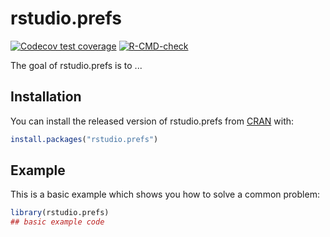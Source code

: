 # rstudio.prefs

<!-- badges: start -->
[![Codecov test coverage](https://codecov.io/gh/ddsjoberg/rstudio.prefs/branch/main/graph/badge.svg)](https://codecov.io/gh/ddsjoberg/rstudio.prefs?branch=main)
[![R-CMD-check](https://github.com/ddsjoberg/rstudio.prefs/workflows/R-CMD-check/badge.svg)](https://github.com/ddsjoberg/rstudio.prefs/actions)
<!-- badges: end -->

The goal of rstudio.prefs is to ...

## Installation

You can install the released version of rstudio.prefs from [CRAN](https://CRAN.R-project.org) with:

``` r
install.packages("rstudio.prefs")
```

## Example

This is a basic example which shows you how to solve a common problem:

``` r
library(rstudio.prefs)
## basic example code
```

